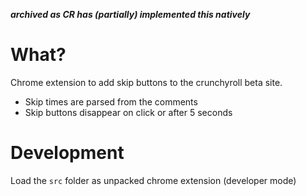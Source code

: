 **_archived as CR has (partially) implemented this natively_**

# What?

Chrome extension to add skip buttons to the crunchyroll beta site.
* Skip times are parsed from the comments
* Skip buttons disappear on click or after 5 seconds

# Development

Load the `src` folder as unpacked chrome extension (developer mode) 

